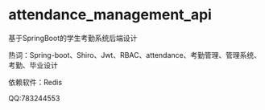 # attendance_management_api

基于SpringBoot的学生考勤系统后端设计

热词：Spring-boot、Shiro、Jwt、RBAC、attendance、考勤管理、管理系统、考勤、毕业设计

依赖软件：Redis

QQ:783244553
